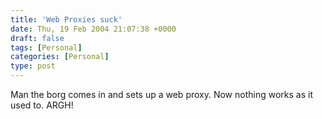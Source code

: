 ```yaml
---
title: 'Web Proxies suck'
date: Thu, 19 Feb 2004 21:07:38 +0000
draft: false
tags: [Personal]
categories: [Personal]
type: post
---
```


Man the borg comes in and sets up a web proxy. Now nothing works as it used to. ARGH!